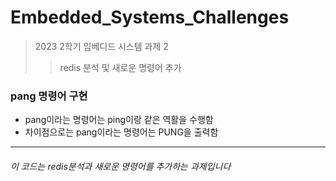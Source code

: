 # Embedded_Systems_Challenges

> 2023 2학기 임베디드 시스템 과제 2
>
> > redis 분석 및 새로운 명령어 추가

### pang 명령어 구현

- pang이라는 명령어는 ping이랑 같은 역활을 수행함
- 차이점으로는 pang이라는 명령어는 PUNG을 출력함

---

###### 이 코드는 redis분석과 새로운 명령어를 추가하는 과제입니다
